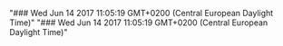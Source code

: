 
"### Wed Jun 14 2017 11:05:19 GMT+0200 (Central European Daylight Time)" 
"### Wed Jun 14 2017 11:05:19 GMT+0200 (Central European Daylight Time)" 
